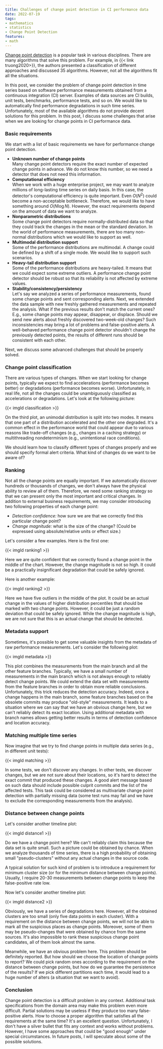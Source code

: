 ```yaml
---
title: Challenges of change point detection in CI performance data
date: 2022-07-19
tags:
- mathematics
- statistics
- Change Point Detection
features:
- math
---
```


[Change point detection](https://en.wikipedia.org/wiki/Change_detection) is a popular task in various disciplines.
There are many algorithms that solve this problem.
For example, in {{< link truong2020>}},
  the authors presented a classification of different approaches and discussed 35 algorithms.
However, not all the algorithms fit all the situations.

In this post, we consider the problem of change point detection in time series based on
  software performance measurements obtained from a continuous integration (CI) server.
Examples of data sources are CI builds, unit tests, benchmarks, performance tests, and so on.
We would like to automatically find performance degradations in such time series.
Unfortunately, most of the available algorithms do not provide decent solutions for this problem.
In this post, I discuss some challenges that arise when we are looking for change points in CI performance data.

<!--more-->

### Basic requirements

We start with a list of basic requirements we have for performance change point detection.

* **Unknown number of change points**  
  Many change point detectors require the exact number of expected change points in advance.
  We do not know this number, so we need a detector that does not need this information.
* **Computational efficiency**  
  When we work with a huge enterprise project, we may want to analyze millions of long-lasting time series on daily basis.
  In this case, the detector's computational efficiency is quite important.
  Even $O(N^2)$ could become a non-acceptable bottleneck.
  Therefore, we would like to have something around $O(N \log N)$.
  However, the exact requirements depend on the amount of data we want to analyze.
* **Nonparametric distributions**  
  Some change point detectors require normally-distributed data so that
    they could track the changes in the mean or the standard deviation.
  In the world of performance measurements, there are too many non-normal distributions
    which we would like to support as well.
* **Multimodal distribution support**  
  Some of the performance distributions are multimodal.
  A change could be defined by a shift of a single mode.
  We would like to support such scenarios.
* **Heavy-tail distribution support**  
  Some of the performance distributions are heavy-tailed.
  It means that we could expect some extreme outliers.
  A performance change point detector should be robust so that its reliability is not affected by extreme values.
* **Stability/consistency/persistency**  
  Let's say we analyzed a series of performance measurements, found some change points and sent corresponding alerts.
  Next, we extended the data sample with new freshly gathered measurements and repeated the analysis.
  What if the previous results don't match the current ones?
  E.g., some change points may appear, disappear, or displace.
  Should we send new alerts about freshly discovered two-week-old changes?
  Such inconsistencies may bring a lot of problems and false-positive alerts.
  A well-behaved performance change point detector shouldn't change the previously detected points,
    the results of different runs should be consistent with each other.

Next, we discuss some advanced challenges that should be properly solved.

### Change point classification

There are various types of changes.
When we start looking for change points, typically we expect to find
  accelerations (performance becomes better) or
  degradations (performance becomes worse).
Unfortunately, in real life, not all the changes could be unambiguously classified as accelerations or degradations.
Let's look at the following picture:

{{< imgld classification >}}

On the third plot, an unimodal distribution is split into two modes.
It means that one part of a distribution accelerated and the other one degraded.
It's a common effect in the performance world that could appear due to various reasons
  like trade-off changes (e.g., changes in a caching strategy) or
  multithreading nondeterminism (e.g., unintentional race conditions).

We should learn how to classify different types of changes properly
  and we should specify formal alert criteria.
What kind of changes do we want to be aware of?

### Ranking

Not all the change points are equally important.
If we automatically discover hundreds or thousands of changes,
  we don't always have the physical ability to review all of them.
Therefore, we need some ranking strategy so that we can present only the most important and critical changes.
In addition to external business requirements,
  we may consider introducing two following properties of each change point:

* *Detection confidence:* how sure we are that we correctly find this particular change point?
* *Change magnitude:* what is the size of the change? (Could be expressed using absolute/relative units or effect size.)

Let's consider a few examples.
Here is the first one:

{{< imgld ranking1 >}}

Here we are quite confident that we correctly found a change point in the middle of the chart.
However, the change magnitude is not so high.
It could be a practically insignificant degradation that could be safely ignored.

Here is another example:

{{< imgld ranking2 >}}

Here we have five outliers in the middle of the plot.
It could be an actual change in the values of higher distribution percentiles
  that should be marked with two change points.
However, it could be just a random deviation that could be safely ignored.
While the change magnitude is high, we are not sure that this is an actual change that should be detected.

### Metadata support

Sometimes, it's possible to get some valuable insights from the metadata of raw performance measurements.
Let's consider the following plot:

{{< imgld metadata >}}

This plot combines the measurements from the main branch and all the other feature branches.
Typically, we have a small number of measurements in the main branch which is not always enough
  to reliably detect change points.
We could extend the data set with measurements from the feature branches in order to obtain more reliable conclusions.
Unfortunately, this trick reduces the detection accuracy.
Indeed, once a change happens in the main branch, some feature branches based on the obsolete commits
  may produce "old-style" measurements.
It leads to a situation where we can say that we have an obvious change here,
  but we can't reliably detect its exact location.
Using additional metadata with branch names allows getting better results
  in terms of detection confidence and location accuracy.

### Matching multiple time series

Now imagine that we try to find change points in multiple data series (e.g., in different unit tests):

{{< imgld matching >}}

In some tests, we don't discover any changes.
In other tests, we discover changes, but we are not sure about their locations,
  so it's hard to detect the exact commit that produced these changes.
A good alert message based on such data should include possible culprit commits and the list of the affected tests.
This task could be considered as multivariate change point detection with partially missing data
  (some test runs may fail and we have to exclude the corresponding measurements from the analysis).

### Distance between change points

Let's consider another timeline plot:

{{< imgld distance1 >}}

Do we have a change point here?
We can't reliably claim this because the data set is quite small.
Such a picture could be obtained by chance.
When we analyze thousands of time series, there is a high probability of obtaining small "pseudo-clusters"
  without any actual changes in the source code.

A typical solution for such kind of problem is to introduce a requirement for minimum cluster size
  (or for the minimum distance between change points).
Usually, I require 20-30 measurements between change points to keep the false-positive rate low.

Now let's consider another timeline plot:

{{< imgld distance2 >}}

Obviously, we have a series of degradations here.
However, all the obtained clusters are too small (only five data points in each cluster).
With a requirement on the distance between change points,
  we will not be able to mark all the suspicious places as change points.
Moreover, some of them may be pseudo-changes that were obtained by chance from the same sources.
It's also impossible to rank these suspicious change point candidates, all of them look almost the same.

Meanwhile, we have an obvious problem here.
This problem should be definitely reported.
But how should we choose the location of change points to report?
We could pick random ones according to the requirement on the distance between change points,
  but how do we guarantee the persistence of the results?
If we pick different partitions each time, it would lead to a huge number of alters (a situation that we want to avoid).

### Conclusion

Change point detection is a difficult problem in any context.
Additional task specifications from the domain area may make this problem even more difficult.
Partial solutions may be useless if they produce too many false-positive alerts.
How to choose a proper algorithm that satisfies all the requirements at the same time?
It's an excellent question.
Unfortunately, I don't have a silver bullet that fits any context and works without problems.
However, I have some approaches that could be "good enough" under special circumstances.
In future posts, I will speculate about some of the possible solutions.
